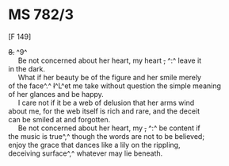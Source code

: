 # MS 782/3

[F 149]

~~8.~~ ^9^ \
&nbsp;&nbsp;&nbsp;&nbsp;&nbsp;Be not concerned about her heart, my heart ~~,~~ ^:^ leave it \
in the dark. \
&nbsp;&nbsp;&nbsp;&nbsp;&nbsp;What if her beauty be of the figure and her smile merely \
of the face^.^ ~~l~~^L^et me take without question the simple meaning \
of her glances and be happy. \
&nbsp;&nbsp;&nbsp;&nbsp;&nbsp;I care not if it be a web of delusion that her arms wind \
about me, for the web itself is rich and rare, and the deceit \
can be smiled at and forgotten. \
&nbsp;&nbsp;&nbsp;&nbsp;&nbsp;Be not concerned about her heart, my ~~,~~ ^:^ be content if \
the music is true^,^ though the words are not to be believed; \
enjoy the grace that dances like a lily on the rippling, \
deceiving surface^,^ whatever may lie beneath. 

